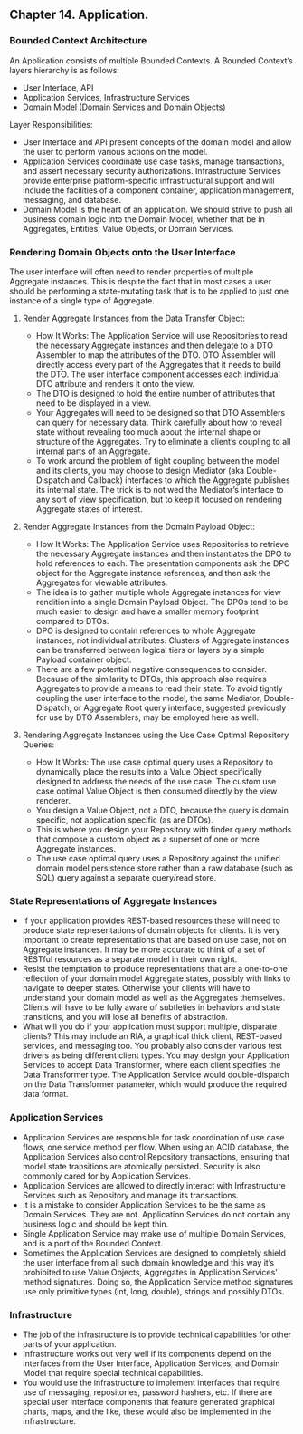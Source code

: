 ## Chapter 14. Application.

### Bounded Context Architecture
An Application consists of multiple Bounded Contexts. A Bounded Context’s layers hierarchy is as follows:
- User Interface, API
- Application Services, Infrastructure Services
- Domain Model (Domain Services and Domain Objects)

Layer Responsibilities:
- User Interface and API present concepts of the domain model and allow the user to perform various actions on the model.
- Application Services coordinate use case tasks, manage transactions, and assert necessary security authorizations. Infrastructure Services provide enterprise platform-specific infrastructural support and will include the facilities of a component container, application management, messaging, and database.
- Domain Model is the heart of an application. We should strive to push all business domain logic into the Domain Model, whether that be in Aggregates, Entities, Value Objects, or Domain Services.

### Rendering Domain Objects onto the User Interface
The user interface will often need to render properties of multiple Aggregate instances. This is despite the fact that in most cases a user should be performing a state-mutating task that is to be applied to just one instance of a single type of Aggregate.
1. Render Aggregate Instances from the Data Transfer Object:
    - How It Works: The Application Service will use Repositories to read the necessary Aggregate instances and then delegate to a DTO Assembler to map the attributes of the DTO. DTO Assembler will directly access every part of the Aggregates that it needs to build the DTO. The user interface component accesses each individual DTO attribute and renders it onto the view. 
    - The DTO is designed to hold the entire number of attributes that need to be displayed in a view.
    - Your Aggregates will need to be designed so that DTO Assemblers can query for necessary data. Think carefully about how to reveal state without revealing too much about the internal shape or structure of the Aggregates. Try to eliminate a client’s coupling to all internal parts of an Aggregate. 
    - To work around the problem of tight coupling between the model and its clients, you may choose to design Mediator (aka Double-Dispatch and Callback) interfaces to which the Aggregate publishes its internal state. The trick is to not wed the Mediator’s interface to any sort of view specification, but to keep it focused on rendering Aggregate states of interest.

2. Render Aggregate Instances from the Domain Payload Object:
    - How It Works: The Application Service uses Repositories to retrieve the necessary Aggregate instances and then instantiates the DPO to hold references to each. The presentation components ask the DPO object for the Aggregate instance references, and then ask the Aggregates for viewable attributes.
    - The idea is to gather multiple whole Aggregate instances for view rendition into a single Domain Payload Object. The DPOs tend to be much easier to design and have a smaller memory footprint compared to DTOs.
    - DPO is designed to contain references to whole Aggregate instances, not individual attributes. Clusters of Aggregate instances can be transferred between logical tiers or layers by a simple Payload container object.
    - There are a few potential negative consequences to consider. Because of the similarity to DTOs, this approach also requires Aggregates to provide a means to read their state. To avoid tightly coupling the user interface to the model, the same Mediator, Double-Dispatch, or Aggregate Root query interface, suggested previously for use by DTO Assemblers, may be employed here as well.

3. Rendering Aggregate Instances using the Use Case Optimal Repository Queries:
    - How It Works: The use case optimal query uses a Repository to dynamically place the results into a Value Object specifically designed to address the needs of the use case. The custom use case optimal Value Object is then consumed directly by the view renderer.
    - You design a Value Object, not a DTO, because the query is domain specific, not application specific (as are DTOs). 
    - This is where you design your Repository with finder query methods that compose a custom object as a superset of one or more Aggregate instances.
    - The use case optimal query uses a Repository against the unified domain model persistence store rather than a raw database (such as SQL) query against a separate query/read store.

### State Representations of Aggregate Instances 
- If your application provides REST-based resources these will need to produce state representations of domain objects for clients. It is very important to create representations that are based on use case, not on Aggregate instances. It may be more accurate to think of a set of RESTful resources as a separate model in their own right. 
- Resist the temptation to produce representations that are a one-to-one reflection of your domain model Aggregate states, possibly with links to navigate to deeper states. Otherwise your clients will have to understand your domain model as well as the Aggregates themselves. Clients will have to be fully aware of subtleties in behaviors and state transitions, and you will lose all benefits of abstraction.
- What will you do if your application must support multiple, disparate clients? This may include an RIA, a graphical thick client, REST-based services, and messaging too. You probably also consider various test drivers as being different client types. You may design your Application Services to accept Data Transformer, where each client specifies the Data Transformer type. The Application Service would double-dispatch on the Data Transformer parameter, which would produce the required data format.

### Application Services
- Application Services are responsible for task coordination of use case flows, one service method per flow. When using an ACID database, the Application Services also control Repository transactions, ensuring that model state transitions are atomically persisted. Security is also commonly cared for by Application Services.
- Application Services are allowed to directly interact with Infrastructure Services such as Repository and manage its transactions.
- It is a mistake to consider Application Services to be the same as Domain Services. They are not. Application Services do not contain any business logic and should be kept thin.
- Single Application Service may make use of multiple Domain Services, and is a port of the Bounded Context.
- Sometimes the Application Services are designed to completely shield the user interface from all such domain knowledge and this way it’s prohibited to use Value Objects, Aggregates in Application Services’ method signatures. Doing so, the Application Service method signatures use only primitive types (int, long, double), strings and possibly DTOs. 

### Infrastructure
- The job of the infrastructure is to provide technical capabilities for other parts of your application. 
- Infrastructure works out very well if its components depend on the interfaces from the User Interface, Application Services, and Domain Model that require special technical capabilities. 
- You would use the infrastructure to implement interfaces that require use of messaging, repositories, password hashers, etc. If there are special user interface components that feature generated graphical charts, maps, and the like, these would also be implemented in the infrastructure.
